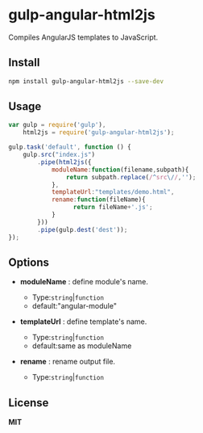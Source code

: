 # gulp-angular-html2js
Compiles AngularJS templates to JavaScript.

## Install

``` bash
npm install gulp-angular-html2js --save-dev
```

## Usage

``` javascript
var gulp = require('gulp'),
    html2js = require('gulp-angular-html2js');

gulp.task('default', function () {
    gulp.src("index.js")
        .pipe(html2js({
            moduleName:function(filename,subpath){
                return subpath.replace(/^src\//,'');
            },
            templateUrl:"templates/demo.html",
            rename:function(fileName){
                  return fileName+'.js';
            }
        }))
        .pipe(gulp.dest('dest'));
});
```

## Options

- __moduleName__ : define module's name.  
	- Type:`string`|`function`  
	- default:"angular-module"

- __templateUrl__ : define template's name.  
	- Type:`string`|`function`  
	- default:same as moduleName

- __rename__ : rename output file.  
	- Type:`string`|`function`    

## License
__MIT__
